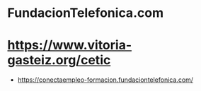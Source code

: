 # FundacionTelefonica.com 
# https://www.vitoria-gasteiz.org/cetic
* https://conectaempleo-formacion.fundaciontelefonica.com/
